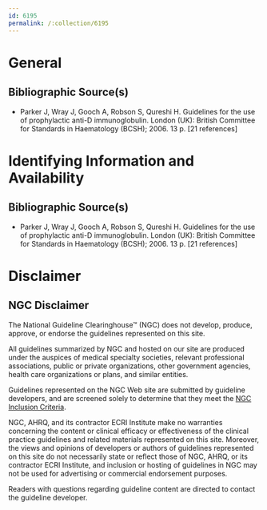 ```yaml
---
id: 6195
permalink: /:collection/6195
---
```


# General

## Bibliographic Source(s)

- Parker J, Wray J, Gooch A, Robson S, Qureshi H. Guidelines for the use of prophylactic anti-D immunoglobulin. London (UK): British Committee for Standards in Haematology (BCSH); 2006. 13 p. [21 references]

# Identifying Information and Availability

## Bibliographic Source(s)

- Parker J, Wray J, Gooch A, Robson S, Qureshi H. Guidelines for the use of prophylactic anti-D immunoglobulin. London (UK): British Committee for Standards in Haematology (BCSH); 2006. 13 p. [21 references]

# Disclaimer

## NGC Disclaimer

The National Guideline Clearinghouse™ (NGC) does not develop, produce, approve, or endorse the guidelines represented on this site.

All guidelines summarized by NGC and hosted on our site are produced under the auspices of medical specialty societies, relevant professional associations, public or private organizations, other government agencies, health care organizations or plans, and similar entities.

Guidelines represented on the NGC Web site are submitted by guideline developers, and are screened solely to determine that they meet the [NGC Inclusion Criteria](/help-and-about/summaries/inclusion-criteria).

NGC, AHRQ, and its contractor ECRI Institute make no warranties concerning the content or clinical efficacy or effectiveness of the clinical practice guidelines and related materials represented on this site. Moreover, the views and opinions of developers or authors of guidelines represented on this site do not necessarily state or reflect those of NGC, AHRQ, or its contractor ECRI Institute, and inclusion or hosting of guidelines in NGC may not be used for advertising or commercial endorsement purposes.

Readers with questions regarding guideline content are directed to contact the guideline developer.


